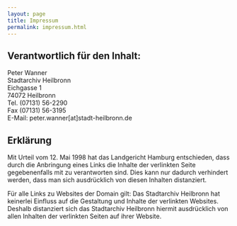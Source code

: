 ```yaml
---
layout: page
title: Impressum
permalink: impressum.html
---
```


## Verantwortlich für den Inhalt:  
Peter Wanner  
Stadtarchiv Heilbronn  
Eichgasse 1  
74072 Heilbronn  
Tel. (07131) 56-2290  
Fax (07131) 56-3195  
E-Mail: peter.wanner[at]stadt-heilbronn.de  
 
## Erklärung  
Mit Urteil vom 12. Mai 1998 hat das Landgericht Hamburg entschieden, dass durch die Anbringung eines Links die Inhalte der verlinkten Seite gegebenenfalls mit zu verantworten sind. Dies kann nur dadurch verhindert werden, dass man sich ausdrücklich von diesen Inhalten distanziert.  

Für alle Links zu Websites der Domain gilt: Das Stadtarchiv Heilbronn hat keinerlei Einfluss auf die Gestaltung und Inhalte der verlinkten Websites. Deshalb distanziert sich das Stadtarchiv Heilbronn hiermit ausdrücklich von allen Inhalten der verlinkten Seiten auf ihrer Website.